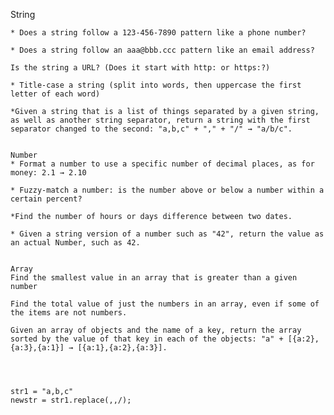 String

    * Does a string follow a 123-456-7890 pattern like a phone number?
    
    * Does a string follow an aaa@bbb.ccc pattern like an email address?
    
    Is the string a URL? (Does it start with http: or https:?)
    
    * Title-case a string (split into words, then uppercase the first letter of each word)
    
    *Given a string that is a list of things separated by a given string, as well as another string separator, return a string with the first separator changed to the second: "a,b,c" + "," + "/" → "a/b/c".

	
    Number
    * Format a number to use a specific number of decimal places, as for money: 2.1 → 2.10
    
    * Fuzzy-match a number: is the number above or below a number within a certain percent?
    
    *Find the number of hours or days difference between two dates.
    
    * Given a string version of a number such as "42", return the value as an actual Number, such as 42.

	
    Array
    Find the smallest value in an array that is greater than a given number
    
    Find the total value of just the numbers in an array, even if some of the items are not numbers.
    
    Given an array of objects and the name of a key, return the array sorted by the value of that key in each of the objects: "a" + [{a:2},{a:3},{a:1}] → [{a:1},{a:2},{a:3}].




    str1 = "a,b,c"
    newstr = str1.replace(,,/);
